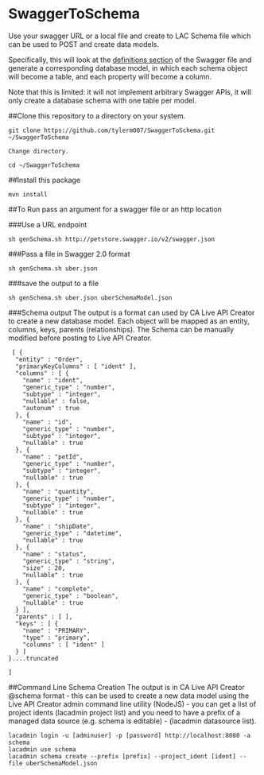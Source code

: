 # SwaggerToSchema
Use your swagger URL or a local file and create to LAC Schema file which can be used to POST and create data models.

Specifically, this will look at the [definitions section](https://github.com/OAI/OpenAPI-Specification/blob/master/versions/2.0.md#definitionsObject) of the Swagger file and generate a corresponding database model, in which each schema object will become a table, and each property will become a column.

Note that this is limited: it will not implement arbitrary Swagger APIs, it will only create a database schema with one table per model.

##Clone this repository to a directory on your system.
```
git clone https://github.com/tylerm007/SwaggerToSchema.git ~/SwaggerToSchema

Change directory.

cd ~/SwaggerToSchema
```

##Install this package
```
mvn install
```


##To Run 
pass an argument for a swagger file or an http location

###Use a URL endpoint
```
sh genSchema.sh http://petstore.swagger.io/v2/swagger.json
```
###Pass a file in Swagger 2.0 format
```
sh genSchema.sh uber.json
```
###save the output to a file
```
sh genSchema.sh uber.json uberSchemaModel.json
```
###Schema output
The output is a format can used by CA Live API Creator to create a new database model.  Each object will be mapped as an entity, columns, keys, parents (relationships).  The Schema can be manually modified before posting to Live API Creator.
```
 [ {
  "entity" : "Order",
  "primaryKeyColumns" : [ "ident" ],
  "columns" : [ {
    "name" : "ident",
    "generic_type" : "number",
    "subtype" : "integer",
    "nullable" : false,
    "autonum" : true
  }, {
    "name" : "id",
    "generic_type" : "number",
    "subtype" : "integer",
    "nullable" : true
  }, {
    "name" : "petId",
    "generic_type" : "number",
    "subtype" : "integer",
    "nullable" : true
  }, {
    "name" : "quantity",
    "generic_type" : "number",
    "subtype" : "integer",
    "nullable" : true
  }, {
    "name" : "shipDate",
    "generic_type" : "datetime",
    "nullable" : true
  }, {
    "name" : "status",
    "generic_type" : "string",
    "size" : 20,
    "nullable" : true
  }, {
    "name" : "complete",
    "generic_type" : "boolean",
    "nullable" : true
  } ],
  "parents" : [ ],
  "keys" : [ {
    "name" : "PRIMARY",
    "type" : "primary",
    "columns" : [ "ident" ]
  } ]
}....truncated

]
```

##Command Line Schema Creation
The output is in CA Live API Creator @schema format - this can be used to create a new data model using the Live API Creator admin command line utility (NodeJS) - you can get a list of project idents (lacadmin project list) and you need to have a prefix of a managed data source (e.g. schema is editable) - (lacadmin datasource list).
```
lacadmin login -u [adminuser] -p [password] http://localhost:8080 -a schema
lacadmin use schema
lacadmin schema create --prefix [prefix] --project_ident [ident] --file uberSchemaModel.json
```

